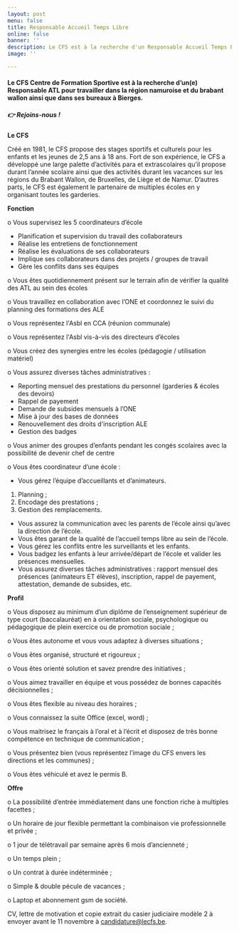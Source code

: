 ```yaml
---
layout: post
menu: false
title: Responsable Accueil Temps Libre
online: false
banner: ''
description: Le CFS est à la recherche d'un Responsable Accueil Temps Libre
image: ''

---
```

#### **Le CFS Centre de Formation Sportive est à la recherche d’un(e) Responsable ATL pour travailler dans la région namuroise et du brabant wallon ainsi que dans ses bureaux à Bierges.**

##### **👉 Rejoins-nous !**

**Le CFS**

Créé en 1981, le CFS propose des stages sportifs et culturels pour les enfants et les jeunes de 2,5 ans à 18 ans. Fort de son expérience, le CFS a développé une large palette d’activités para et extrascolaires qu’il propose durant l’année scolaire ainsi que des activités durant les vacances sur les régions du Brabant Wallon, de Bruxelles, de Liège et de Namur. D’autres parts, le CFS est également le partenaire de multiples écoles en y organisant toutes les garderies.

**Fonction**

o Vous supervisez les 5 coordinateurs d’école

* Planification et supervision du travail des collaborateurs
* Réalise les entretiens de fonctionnement
* Réalise les évaluations de ses collaborateurs
* Implique ses collaborateurs dans des projets / groupes de travail
* Gère les conflits dans ses équipes

o Vous êtes quotidiennement présent sur le terrain afin de vérifier la qualité des ATL au sein des écoles

o Vous travaillez en collaboration avec l’ONE et coordonnez le suivi du planning des formations des ALE

o Vous représentez l'Asbl en CCA (réunion communale)

o Vous représentez l'Asbl vis-à-vis des directeurs d’écoles

o Vous créez des synergies entre les écoles (pédagogie / utilisation matériel)

o Vous assurez diverses tâches administratives :

* Reporting mensuel des prestations du personnel (garderies & écoles des devoirs)
* Rappel de payement
* Demande de subsides mensuels à l’ONE
* Mise à jour des bases de données
* Renouvellement des droits d'inscription ALE
* Gestion des badges

o Vous animer des groupes d’enfants pendant les congés scolaires avec la possibilité de devenir chef de centre

o Vous êtes coordinateur d’une école :

* Vous gérez l’équipe d’accueillants et d’animateurs.

1. Planning ;
2. Encodage des prestations ;
3. Gestion des remplacements.

* Vous assurez la communication avec les parents de l’école ainsi qu’avec la direction de l’école.
* Vous êtes garant de la qualité de l’accueil temps libre au sein de l’école.
* Vous gérez les conflits entre les surveillants et les enfants.
* Vous badgez les enfants à leur arrivée/départ de l’école et valider les présences mensuelles.
* Vous assurez diverses tâches administratives : rapport mensuel des présences (animateurs ET élèves), inscription, rappel de payement, attestation, demande de subsides, etc.

**Profil**

o Vous disposez au minimum d’un diplôme de l’enseignement supérieur de type court (baccalauréat) en à orientation sociale, psychologique ou pédagogique de plein exercice ou de promotion sociale ;

o Vous êtes autonome et vous vous adaptez à diverses situations ;

o Vous êtes organisé, structuré et rigoureux ;

o Vous êtes orienté solution et savez prendre des initiatives ;

o Vous aimez travailler en équipe et vous possédez de bonnes capacités décisionnelles ;

o Vous êtes flexible au niveau des horaires ;

o Vous connaissez la suite Office (excel, word) ;

o Vous maitrisez le français à l’oral et à l’écrit et disposez de très bonne compétence en technique de communication ;

o Vous présentez bien (vous représentez l’image du CFS envers les directions et les communes) ;

o Vous êtes véhiculé et avez le permis B.

**Offre**

o La possibilité d’entrée immédiatement dans une fonction riche à multiples facettes ;

o Un horaire de jour flexible permettant la combinaison vie professionnelle et privée ;

o 1 jour de télétravail par semaine après 6 mois d’ancienneté ;

o Un temps plein ;

o Un contrat à durée indéterminée ;

o Simple & double pécule de vacances ;

o Laptop et abonnement gsm de société.

CV, lettre de motivation et copie extrait du casier judiciaire modèle 2 à envoyer avant le 11 novembre à [candidature@lecfs.be](mailto:candidature@lecfs.be).